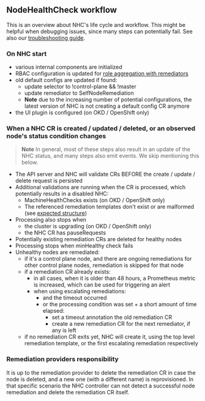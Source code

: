 ## NodeHealthCheck workflow

This is an overview about NHC's life cycle and workflow. This might be helpful
when debugging issues, since many steps can potentially fail. See also our
[troubleshooting guide](./troubleshooting.md).

### On NHC start

- various internal components are initialized
- RBAC configuration is updated for [role aggregation with remediators](./contributing.md#rbac-and-role-aggregation)
- old default configs are updated if found:
  - update selector to !control-plane && !master
  - update remediator to SelfNodeRemediation
  - **Note** due to the increasing number of potential configurations, the latest
    version of NHC is not creating a default config CR anymore
- the UI plugin is configured (on OKD / OpenShift only)

### When a NHC CR is created / updated / deleted, or an observed node's status condition changes

> **Note**
> In general, most of these steps also result in an update of the NHC status,
> and many steps also emit events. We skip mentioning this below.

- The API server and NHC will validate CRs BEFORE the create / update / delete request is persisted
- Additional validations are running when the CR is processed, which potentially results in a disabled NHC:
  - MachineHealthChecks exists (on OKD / OpenShift only)
  - The referenced remediation templates don't exist or are malformed (see [expected structure](./configuration.md#remediation-resources))
- Processing also stops when
  - the cluster is upgrading (on OKD / OpenShift only)
  - the NHC CR has pauseRequests
- Potentially existing remediation CRs are deleted for healthy nodes
- Processing stops when minHealthy check fails
- Unhealthy nodes are remediated:
  - if it's a control plane node, and there are ongoing remediations for other control plane nodes, remediation is skipped for that node
  - if a remediation CR already exists:
    - in all cases, when it is older than 48 hours, a Prometheus metric is increased, which can be used for triggering an alert
    - when using escalating remediations:
      - and the timeout occurred
      - or the processing condition was set + a short amount of time elapsed:
        - set a timeout annotation the old remediation CR
        - create a new remediation CR for the next remediator, if any is left
  - if no remediation CR exits yet, NHC will create it, using the top level remediation template, or the first escalating remediation respectively

### Remediation providers responsibility

It is up to the remediation provider to delete the remediation CR in case the
node is deleted, and a new one (with a different name) is reprovisioned.
In that specific scenario the NHC controller can not detect a successful node
remediation and delete the remediation CR itself.
